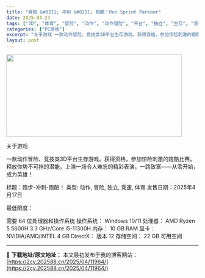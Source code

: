 ```yaml
---
title: "奔跑 &#8211; 冲刺 &#8211; 跑酷！Run Sprint Parkour"
date: 2025-04-23
tags: ["3D", "体育", "冒险", "动作", "动作冒险", "平台", "独立", "生存", "竞技", "竞速"]
categories: ["PC游戏"]
excerpt: "关于游戏 一款动作冒险、竞技类3D平台生存游戏。获得资格，参加惊险刺激的跑酷比赛，释放你势不可挡的潜能。上演一场令人难忘的精彩表演，一路致富——从零开始，成为英雄！ 标题：跑步-冲刺-跑酷！ 类型: 动作, 冒险, 独立, 竞速, 体育 发售日期：2025年4月17日 最低限度： 需要 64 位处理&hellip;"
layout: post
---
```


<img class="aligncenter size-full wp-image-11961" src="https://2cy.202588.cn/wp-content/uploads/2025/04/2025042312044787.webp" alt="" width="460" height="215" />

关于游戏

一款动作冒险、竞技类3D平台生存游戏。获得资格，参加惊险刺激的跑酷比赛，释放你势不可挡的潜能。上演一场令人难忘的精彩表演，一路致富——从零开始，成为英雄！

标题：跑步-冲刺-跑酷！
类型: 动作, 冒险, 独立, 竞速, 体育
发售日期：2025年4月17日

最低限度：

需要 64 位处理器和操作系统
操作系统： Windows 10/11
处理器： AMD Ryzen 5 5600H 3.3 GHz/Core i5-11300H
内存： 10 GB RAM
显卡： NVIDIA/AMD/INTEL 4 GB
DirectX： 版本 12
存储空间： 22 GB 可用空间

---
📖 **下载地址/原文地址：** 本文最初发布于我的博客网站：[https://2cy.202588.cn/2025/04/11964/](https://2cy.202588.cn/2025/04/11964/)

